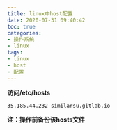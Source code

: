 ```yaml
---
title: linux中host配置
date: 2020-07-31 09:40:42
toc: true
categories:
- 操作系统
- linux
tags:
- linux
- host
- 配置
---
```


**访问/etc/hosts**

```
35.185.44.232 similarsu.gitlab.io
```

**注：操作前备份该hosts文件**